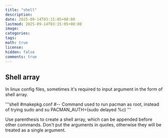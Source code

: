 ```yaml
---
title: "shell"
description: 
date: 2025-09-14T03:15:05+08:00
lastmod: 2025-09-14T03:15:05+08:00
image: 
categories: 
tags: 
math: true
license: 
hidden: false
comments: true
---
```


## Shell array
In linux config files, sometimes it's required to input argument in the form of shell array.

'''shell
#makepkg.conf
#-- Command used to run pacman as root, instead of trying sudo and su
PACMAN_AUTH=(sudo delayed %c)
'''

Use parenthesis to create a shell array, which can be appended before other commands.
Don't put the arguments in quotes, otherwise they will be treated as a single argument.
